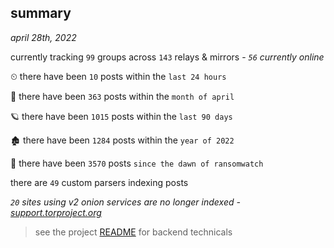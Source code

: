 
## summary
_april 28th, 2022_

currently tracking `99` groups across `143` relays & mirrors - _`56` currently online_

⏲ there have been `10` posts within the `last 24 hours`

🦈 there have been `363` posts within the `month of april`

🪐 there have been `1015` posts within the `last 90 days`

🏚 there have been `1284` posts within the `year of 2022`

🦕 there have been `3570` posts `since the dawn of ransomwatch`

there are `49` custom parsers indexing posts

_`20` sites using v2 onion services are no longer indexed - [support.torproject.org](https://support.torproject.org/onionservices/v2-deprecation/)_

> see the project [README](https://github.com/thetanz/ransomwatch#ransomwatch--) for backend technicals
